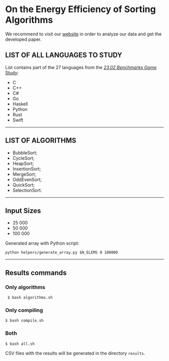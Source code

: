 # On the Energy Efficiency of Sorting Algorithms

We recommend to visit our [website](https://miguelamm42-sortingalgorithmsbenchmark-home-ans0i8.streamlit.app/) in order to analyze our data and get the developed paper.

## LIST OF ALL LANGUAGES TO STUDY

List contains part of the 27 languages from the [*23.02 Benchmarks Game* Study](https://benchmarksgame-team.pages.debian.net/benchmarksgame/index.html):

- C
- C++ 
- C#
- Go
- Haskell 
- Python
- Rust
- Swift

-----------

## LIST OF ALGORITHMS

- BubbleSort;
- CycleSort;
- HeapSort;
- InsertionSort;
- MergeSort;
- OddEvenSort;
- QuickSort;
- SelectionSort.

----------

## Input Sizes

- 25 000
- 50 000
- 100 000

Generated array with Python script:

`python helpers/generate_array.py $N_ELEMS 0 100000`

------------

## Results commands

### Only algorithms

```  $ bash algorithms.sh ```

### Only compiling

``` $ bash compile.sh ```

### Both

``` $ bash all.sh ```

CSV files with the results will be generated in the directory `results`.
